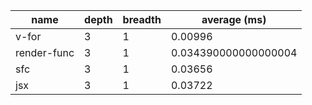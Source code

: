 | name        | depth | breadth | average (ms)         |
| ----------- | ----- | ------- | -------------------- |
| v-for       | 3     | 1       | 0.00996              |
| render-func | 3     | 1       | 0.034390000000000004 |
| sfc         | 3     | 1       | 0.03656              |
| jsx         | 3     | 1       | 0.03722              |